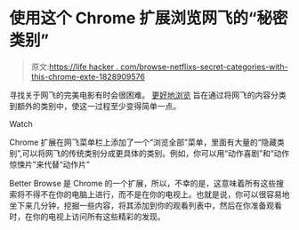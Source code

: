 # 使用这个 Chrome 扩展浏览网飞的“秘密类别”

> 原文:[https://life hacker . com/browse-netflixs-secret-categories-with-this-chrome-exte-1828909576](https://lifehacker.com/browse-netflixs-secret-categories-with-this-chrome-exte-1828909576)

寻找关于网飞的完美电影有时会很困难。 [更好地浏览](https://chrome.google.com/webstore/detail/better-browse-for-netflix/olciafpppkdhlcjfmaibelnopafmhmdd?hl=en) 旨在通过将网飞的内容分类到额外的类别中，使这一过程至少变得简单一点。

Watch

Chrome 扩展在网飞菜单栏上添加了一个“浏览全部”菜单，里面有大量的“隐藏类别”,可以将网飞的传统类别分成更具体的类别。例如，你可以用“动作喜剧”和“动作惊悚片”来代替“动作片”

Better Browse 是 Chrome 的一个扩展，所以，不幸的是，这意味着所有这些搜索将不得不在你的电脑上进行，而不是在你的电视上。也就是说，你可以很容易地坐下来几分钟，挖掘一些内容，将其添加到你的观看列表中，然后在你准备观看时，在你的电视上访问所有这些精彩的发现。